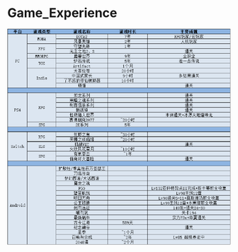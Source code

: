 # Game_Experience

![Image text](https://raw.githubusercontent.com/magicyang1992/Game_Experience/main/game_exp.png)

